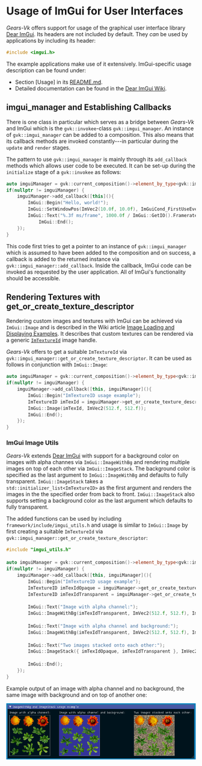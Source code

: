 # Usage of ImGui for User Interfaces

_Gears-Vk_ offers support for usage of the graphical user interface library [Dear ImGui](https://github.com/ocornut/imgui). Its headers are not included by default.
They _can_ be used by applications by including its header:
```cpp
#include <imgui.h>
```
The example applications make use of it extensively. ImGui-specific usage description can be found under:

- Section [Usage] in its [README.md](https://github.com/ocornut/imgui).
- Detailed documentation can be found in the [Dear ImGui Wiki](https://github.com/ocornut/imgui/wiki).

## imgui_manager and Establishing Callbacks

There is one class in particular which serves as a bridge between _Gears-Vk_ and ImGui which is the `gvk::invokee`-class `gvk::imgui_manager`. 
An instance of `gvk::imgui_manager` can be added to a composition. This also means that its callback methods are invoked constantly---in particular during the `update` and `render` stages.

The pattern to use `gvk::imgui_manager` is mainly through its `add_callback` methods which allows user code to be executed.
It can be set-up during the `initialize` stage of a `gvk::invokee` as follows:

```cpp
auto imguiManager = gvk::current_composition()->element_by_type<gvk::imgui_manager>();
if(nullptr != imguiManager) {
	imguiManager->add_callback([this](){	
		ImGui::Begin("Hello, world!");
		ImGui::SetWindowPos(ImVec2(10.0f, 10.0f), ImGuiCond_FirstUseEver);
		ImGui::Text("%.3f ms/frame", 1000.0f / ImGui::GetIO().Framerate);
    		ImGui::End();
  	});
}
```

This code first tries to get a pointer to an instance of `gvk::imgui_manager` which is assumed to have been added to the composition and on success, a callback is added to the returned instance via `gvk::imgui_manager::add_callback`. Inside the callback, ImGui code can be invoked as requested by the user application. All of ImGui's functionality should be accessible. 

## Rendering Textures with get_or_create_texture_descriptor

Rendering custom images and textures with ImGui can be achieved via `ImGui::Image` and is described in the Wiki article [Image Loading and Displaying Examples](https://github.com/ocornut/imgui/wiki/Image-Loading-and-Displaying-Examples). It describes that custom textures can be rendered via a generic [`ImTextureId`](https://github.com/ocornut/imgui/wiki/Image-Loading-and-Displaying-Examples#about-imtextureid) image handle. 

_Gears-Vk_ offers to get a suitable `ImTextureId` via `gvk::imgui_manager::get_or_create_texture_descriptor`. It can be used as follows in conjunction with `ImGui::Image`:

```cpp
auto imguiManager = gvk::current_composition()->element_by_type<gvk::imgui_manager>();
if(nullptr != imguiManager) {
	imguiManager->add_callback([this, imguiManager](){	
		ImGui::Begin("ImTextureID usage example");
		ImTextureID imTexId = imguiManager->get_or_create_texture_descriptor(avk::referenced(mMyImageSampler)); // mMyImageSampler is of type avk::image_sampler 
		ImGui::Image(imTexId, ImVec2(512.f, 512.f));
		ImGui::End();
	});
}
```

### ImGui Image Utils

_Gears-Vk_ extends [Dear ImGui](https://github.com/ocornut/imgui) with support for a background color on images with alpha channes via `ImGui::ImageWithBg` and rendering multiple images on top of each other via `ImGui::ImageStack`. The background color is specified as the last argument to `ImGui::ImageWithBg` and defaults to fully transparent. `ImGui::ImageStack` takes a `std::initializer_list<ImTextureID>` as the first argument and renders the images in the the specified order from back to front. `ImGui::ImageStack` also supports setting a background color as the last argument which defaults to fully transparent.

The added functions can be used by including `framework/include/imgui_utils.h` and usage is similar to `ImGui::Image` by first creating a suitable `ImTextureId` via `gvk::imgui_manager::get_or_create_texture_descriptor`:

```cpp
#include "imgui_utils.h"

auto imguiManager = gvk::current_composition()->element_by_type<gvk::imgui_manager>();
if(nullptr != imguiManager) {
	imguiManager->add_callback([this, imguiManager](){	
		ImGui::Begin("ImTextureID usage example");
		ImTextureID imTexIdOpaque = imguiManager->get_or_create_texture_descriptor(avk::referenced(myImageSamplerOpaque)); // mMyImageSamplerOpaque is of type avk::image_sampler 
		ImTextureID imTexIdTransparent = imguiManager->get_or_create_texture_descriptor(avk::referenced(myImageSamplerTransparent)); // mMyImageSamplerBack is of type avk::image_sampler 

		ImGui::Text("Image with alpha channel:");
		ImGui::ImageWithBg(imTexIdTransparent, ImVec2(512.f, 512.f), ImVec2(0,0), ImVec2(1,1), ImVec4(1.0f,1.0f,1.0f,1.0f), ImVec4(1.0f,1.0f,1.0f,0.5f), ImVec4(0.0f, 0.0f, 0.0f, 0.0f));

		ImGui::Text("Image with alpha channel and background:");
		ImGui::ImageWithBg(imTexIdTransparent, ImVec2(512.f, 512.f), ImVec2(0,0), ImVec2(1,1), ImVec4(1.0f,1.0f,1.0f,1.0f), ImVec4(1.0f,1.0f,1.0f,0.5f), ImVec4(0.2f, 0.2f, 0.6f, 1.0f));

		ImGui::Text("Two images stacked onto each other:");
		ImGui::ImageStack({ imTexIdOpaque, imTexIdTransparent }, ImVec2(512.f, 512.f), ImVec2(0, 0), ImVec2(1, 1), ImVec4(1.0f, 1.0f, 1.0f, 1.0f), ImVec4(1.0f, 1.0f, 1.0f, 0.5f), ImVec4(0.0f, 0.0f, 0.0f, 0.0f));

		ImGui::End();
	});
}
```
Example output of an image with alpha channel and no background, the same image with background and on top of another one:

![ImGui image utils output](images/imgui_image-with-bg_and_image-stack_example.png)
